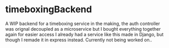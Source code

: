 # timeboxingBackend

A WIP backend for a timeboxing service in the making, the auth controller was orignal decoupled as a microservice but I bought everything together again for easier access
I already had a service like this made in Django, but though I remade it in express instead.
Currently not being worked on..
